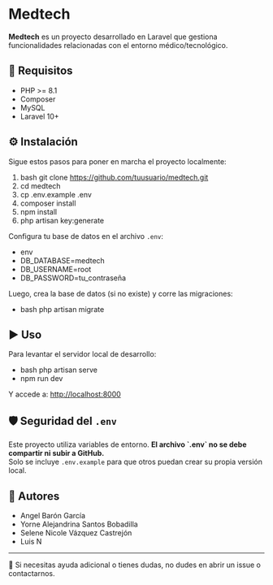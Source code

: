 # Medtech

**Medtech** es un proyecto desarrollado en Laravel que gestiona funcionalidades relacionadas con el entorno médico/tecnológico.

## 🚀 Requisitos

- PHP >= 8.1
- Composer
- MySQL
- Laravel 10+

## ⚙️ Instalación

Sigue estos pasos para poner en marcha el proyecto localmente:


1. bash git clone https://github.com/tuusuario/medtech.git
2. cd medtech
3. cp .env.example .env
4. composer install
5. npm install
6. php artisan key:generate


Configura tu base de datos en el archivo `.env`:

- env
- DB_DATABASE=medtech
- DB_USERNAME=root
- DB_PASSWORD=tu_contraseña


Luego, crea la base de datos (si no existe) y corre las migraciones:

- bash php artisan migrate


## ▶️ Uso

Para levantar el servidor local de desarrollo:

- bash php artisan serve
- npm run dev


Y accede a: [http://localhost:8000](http://localhost:8000)

## 🛡️ Seguridad del `.env`

Este proyecto utiliza variables de entorno. **El archivo \`.env\` no se debe compartir ni subir a GitHub.**  
Solo se incluye `.env.example` para que otros puedan crear su propia versión local.

## 👥 Autores

- Angel Barón García  
- Yorne Alejandrina Santos Bobadilla  
- Selene Nicole Vázquez Castrejón  
- Luis N

---

💬 Si necesitas ayuda adicional o tienes dudas, no dudes en abrir un issue o contactarnos.
